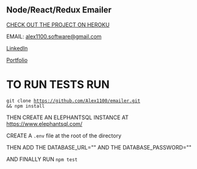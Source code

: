 ## Node/React/Redux Emailer

<a href="https://thawing-ravine-84995.herokuapp.com/">CHECK OUT THE PROJECT ON HEROKU</a>

EMAIL: alex1100.software@gmail.com

<a href="https://linkedin.com/in/alex1100">LinkedIn</a>

<a href="http://alex1100.software">Portfolio</a>


# TO RUN TESTS RUN 
<code>git clone https://github.com/Alex1100/emailer.git && npm install </code>

THEN CREATE AN ELEPHANTSQL INSTANCE AT <a href="https://www.elephantsql.com/">https://www.elephantsql.com/</a>

CREATE A <code>.env</code> file at the root of the directory

THEN ADD THE DATABASE_URL="<!ELEPHANTSQL URL HERE!>"
AND THE DATABASE_PASSWORD="<!DB INSTANCE PASSWORD!>"

AND FINALLY RUN <code>npm test</code>
